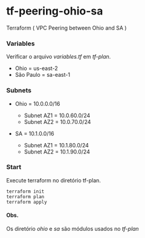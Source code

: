 # tf-peering-ohio-sa
Terraform ( VPC Peering between Ohio and SA )


### Variables
Verificar o arquivo *variables.tf* em *tf-plan*.

- Ohio = us-east-2
- São Paulo = sa-east-1

### Subnets

- Ohio = 10.0.0.0/16

  * Subnet AZ1 = 10.0.60.0/24
  * Subnet AZ2 = 10.0.70.0/24

- SA = 10.1.0.0/16 

  * Subnet AZ1 = 10.1.80.0/24
  * Subnet AZ2 = 10.1.90.0/24

### Start
Execute terraform no diretório tf-plan.
```
terraform init
terraform plan
terraform apply
```

#### Obs.
Os diretório *ohio* e *sa* são módulos usados no *tf-plan*
